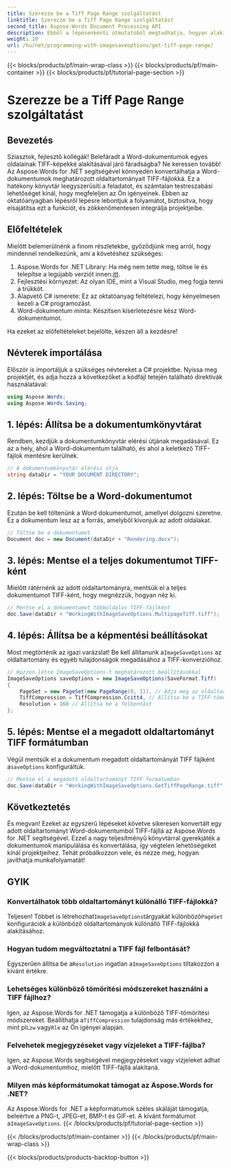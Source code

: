 ```yaml
---
title: Szerezze be a Tiff Page Range szolgáltatást
linktitle: Szerezze be a Tiff Page Range szolgáltatást
second_title: Aspose.Words Document Processing API
description: Ebből a lépésenkénti útmutatóból megtudhatja, hogyan alakíthat át bizonyos oldaltartományokat Word-dokumentumokból TIFF-fájlokká az Aspose.Words for .NET használatával.
weight: 10
url: /hu/net/programming-with-imagesaveoptions/get-tiff-page-range/
---
```


{{< blocks/products/pf/main-wrap-class >}}
{{< blocks/products/pf/main-container >}}
{{< blocks/products/pf/tutorial-page-section >}}

# Szerezze be a Tiff Page Range szolgáltatást

## Bevezetés

Sziasztok, fejlesztő kollégák! Belefáradt a Word-dokumentumok egyes oldalainak TIFF-képekké alakításával járó fáradságba? Ne keressen tovább! Az Aspose.Words for .NET segítségével könnyedén konvertálhatja a Word-dokumentumok meghatározott oldaltartományait TIFF-fájlokká. Ez a hatékony könyvtár leegyszerűsíti a feladatot, és számtalan testreszabási lehetőséget kínál, hogy megfeleljen az Ön igényeinek. Ebben az oktatóanyagban lépésről lépésre lebontjuk a folyamatot, biztosítva, hogy elsajátítsa ezt a funkciót, és zökkenőmentesen integrálja projektjeibe.

## Előfeltételek

Mielőtt belemerülnénk a finom részletekbe, győződjünk meg arról, hogy mindennel rendelkezünk, ami a követéshez szükséges:

1.  Aspose.Words for .NET Library: Ha még nem tette meg, töltse le és telepítse a legújabb verziót innen:[itt](https://releases.aspose.com/words/net/).
2. Fejlesztési környezet: Az olyan IDE, mint a Visual Studio, meg fogja tenni a trükköt.
3. Alapvető C# ismerete: Ez az oktatóanyag feltételezi, hogy kényelmesen kezeli a C# programozást.
4. Word-dokumentum minta: Készítsen kísérletezésre kész Word-dokumentumot.

Ha ezeket az előfeltételeket bejelölte, készen áll a kezdésre!

## Névterek importálása

Először is importáljuk a szükséges névtereket a C# projektbe. Nyissa meg projektjét, és adja hozzá a következőket a kódfájl tetején található direktívák használatával:

```csharp
using Aspose.Words;
using Aspose.Words.Saving;
```

## 1. lépés: Állítsa be a dokumentumkönyvtárat

Rendben, kezdjük a dokumentumkönyvtár elérési útjának megadásával. Ez az a hely, ahol a Word-dokumentum található, és ahol a keletkező TIFF-fájlok mentésre kerülnek.

```csharp
// A dokumentumkönyvtár elérési útja
string dataDir = "YOUR DOCUMENT DIRECTORY";
```

## 2. lépés: Töltse be a Word-dokumentumot

Ezután be kell töltenünk a Word dokumentumot, amellyel dolgozni szeretne. Ez a dokumentum lesz az a forrás, amelyből kivonjuk az adott oldalakat.

```csharp
// Töltse be a dokumentumot
Document doc = new Document(dataDir + "Rendering.docx");
```

## 3. lépés: Mentse el a teljes dokumentumot TIFF-ként

Mielőtt rátérnénk az adott oldaltartományra, mentsük el a teljes dokumentumot TIFF-ként, hogy megnézzük, hogyan néz ki.

```csharp
// Mentse el a dokumentumot többoldalas TIFF-fájlként
doc.Save(dataDir + "WorkingWithImageSaveOptions.MultipageTiff.tiff");
```

## 4. lépés: Állítsa be a képmentési beállításokat

Most megtörténik az igazi varázslat! Be kell állítanunk a`ImageSaveOptions` az oldaltartomány és egyéb tulajdonságok megadásához a TIFF-konverzióhoz.

```csharp
// Hozzon létre ImageSaveOptions-t meghatározott beállításokkal
ImageSaveOptions saveOptions = new ImageSaveOptions(SaveFormat.Tiff)
{
    PageSet = new PageSet(new PageRange(0, 1)), // Adja meg az oldaltartományt
    TiffCompression = TiffCompression.Ccitt4, // Állítsa be a TIFF-tömörítést
    Resolution = 160 // Állítsa be a felbontást
};
```

## 5. lépés: Mentse el a megadott oldaltartományt TIFF formátumban

 Végül mentsük el a dokumentum megadott oldaltartományát TIFF fájlként a`saveOptions` konfiguráltuk.

```csharp
// Mentse el a megadott oldaltartományt TIFF formátumban
doc.Save(dataDir + "WorkingWithImageSaveOptions.GetTiffPageRange.tiff", saveOptions);
```

## Következtetés

És megvan! Ezeket az egyszerű lépéseket követve sikeresen konvertált egy adott oldaltartományt Word-dokumentumból TIFF-fájllá az Aspose.Words for .NET segítségével. Ezzel a nagy teljesítményű könyvtárral gyerekjáték a dokumentumok manipulálása és konvertálása, így végtelen lehetőségeket kínál projektjeihez. Tehát próbálkozzon vele, és nézze meg, hogyan javíthatja munkafolyamatát!

## GYIK

### Konvertálhatok több oldaltartományt különálló TIFF-fájlokká?

 Teljesen! Többet is létrehozhat`ImageSaveOptions`tárgyakat különböző`PageSet` konfigurációk a különböző oldaltartományok különálló TIFF-fájlokká alakításához.

### Hogyan tudom megváltoztatni a TIFF fájl felbontását?

 Egyszerűen állítsa be a`Resolution` ingatlan a`ImageSaveOptions` tiltakozzon a kívánt értékre.

### Lehetséges különböző tömörítési módszereket használni a TIFF fájlhoz?

 Igen, az Aspose.Words for .NET támogatja a különböző TIFF-tömörítési módszereket. Beállíthatja a`TiffCompression` tulajdonság más értékekhez, mint pl`Lzw` vagy`Rle` az Ön igényei alapján.

### Felvehetek megjegyzéseket vagy vízjeleket a TIFF-fájlba?

Igen, az Aspose.Words segítségével megjegyzéseket vagy vízjeleket adhat a Word-dokumentumhoz, mielőtt TIFF-fájllá alakítaná.

### Milyen más képformátumokat támogat az Aspose.Words for .NET?

 Az Aspose.Words for .NET a képformátumok széles skáláját támogatja, beleértve a PNG-t, JPEG-et, BMP-t és GIF-et. A kívánt formátumot a`ImageSaveOptions`.
{{< /blocks/products/pf/tutorial-page-section >}}

{{< /blocks/products/pf/main-container >}}
{{< /blocks/products/pf/main-wrap-class >}}

{{< blocks/products/products-backtop-button >}}
